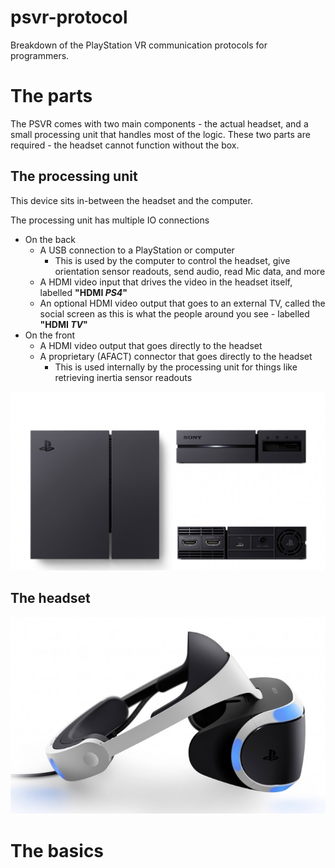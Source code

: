 # psvr-protocol

Breakdown of the PlayStation VR communication protocols for programmers.

# The parts

The PSVR comes with two main components - the actual headset, and a small
processing unit that handles most of the logic. These two parts are required -
the headset cannot function without the box.

## The processing unit

This device sits in-between the headset and the computer.

The processing unit has multiple IO connections

* On the back
  * A USB connection to a PlayStation or computer
      * This is used by the computer to control the headset, give
        orientation sensor readouts, send audio, read Mic data, and more
  * A HDMI video input that drives the video in the headset itself,
    labelled **"HDMI _PS4_"**
  * An optional HDMI video output that goes to an external TV,
    called the social screen as this is what the people around you see - labelled **"HDMI _TV_"**
* On the front
  * A HDMI video output that goes directly to the headset
  * A proprietary (AFACT) connector that goes directly to the headset
      * This is used internally by the processing unit for things like
        retrieving inertia sensor readouts

![psvr processing unit](res/images/psvr-processing-unit.jpg)

## The headset

![psvr headset](res/images/psvr-headset.jpg)

# The basics




